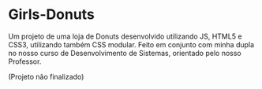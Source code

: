 # Girls-Donuts
Um projeto de uma loja de Donuts desenvolvido utilizando JS, HTML5 e CSS3, utilizando também CSS modular. Feito em conjunto com minha dupla no nosso curso de Desenvolvimento de Sistemas, orientado pelo nosso Professor.

(Projeto não finalizado)
